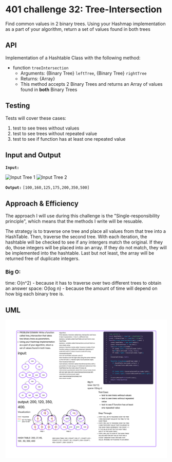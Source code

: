 # 401 challenge 32: Tree-Intersection

Find common values in 2 binary trees. Using your Hashmap implementation as a part of your algorithm, return a set of values found in both trees

## API

Implementation of a Hashtable Class with the following method:

- function `treeIntersection`
  - Arguments: {Binary Tree} `leftTree`, {Binary Tree} `rightTree`
  - Returns: {Array}
  - This method accepts 2 Binary Trees and returns an Array of values found in **both** Binary Trees

## Testing

Tests will cover these cases:

1. test to see trees without values
2. test to see trees without repeated value
3. test to see if function has at least one repeated value

## Input and Output

**`Input:`**

![Input Tree 1](./images/BT1.png "Input Tree 1")
![Input Tree 2](./images/BT2.png "Input Tree 2")

**`Output:`**
`[100,160,125,175,200,350,500]`

## Approach & Efficiency

The approach I will use during this challenge is the "Single-responsibility principle", which means that the methods I write will be resuable.

The strategy is to traverse one tree and place all values from that tree into a HashTable. Then, traverse the second tree. With each iteration, the hashtable will be checked to see if any intergers match the original. If they do, those integers will be placed into an array. If they do not match, they will be implemented into the hashtable. Last but not least, the array will be returned free of duplicate integers.

### Big O:
time: O(n^2) - because it has to traverse over two different trees to obtain an answer
space: O(log n) - because the amount of time will depend on how big each binary tree is.

## UML

![uml](./Untitled%20(4).png)
